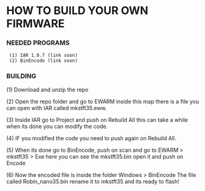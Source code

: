 # HOW TO BUILD YOUR OWN FIRMWARE

### NEEDED PROGRAMS

     (1) IAR 1.0.7 (link soon)
     (2) BinEncode (link soon)
     
### BUILDING
 (1) Download and unzip the repo
 
 (2) Open the repo folder and go to EWARM inside this map there is a file you can open with IAR called mkstft35.eww.
 
 (3) Inside IAR go to Project and push on Rebuild All this can take a while when its done you can modify the code. 
 
 (4) IF you modified the code you need to push again on Rebuild All.
 
 (5) When its done go to BinEncode, push on scan and go to EWARM > mkstft35 > Exe here you can see the mkstft35.bin open it and push on Encode
 
 (6) Now the encoded file is inside the folder Windows > BinEncode The file called Robin_nano35.bin rename it to mkstft35 and its ready to flash!
